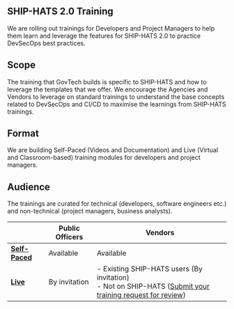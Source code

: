 ## SHIP-HATS 2.0 Training  

We are rolling out trainings for Developers and Project Managers to help them learn and leverage the features for SHIP-HATS 2.0 to practice DevSecOps best practices.

## Scope  

The training that GovTech builds is specific to SHIP-HATS and how to leverage the templates that we offer. We encourage the Agencies and Vendors to leverage on standard trainings to understand the base concepts related to DevSecOps and CI/CD to maximise the learnings from SHIP-HATS trainings.

## Format
We are building Self-Paced (Videos and Documentation) and Live (Virtual and Classroom-based) training modules for developers and project managers.

## Audience
The trainings are curated for technical (developers, software engineers etc.) and non-technical (project managers, business analysts).


||Public Officers|Vendors
|---|---|---|
[**Self-Paced**](self-paced-trainings)|Available|Available
[**Live**](live-trainings)|By invitation|- Existing SHIP-HATS users (By invitation) <br>- Not on SHIP-HATS ([Submit your training request for review](https://go.gov.sg/she))
